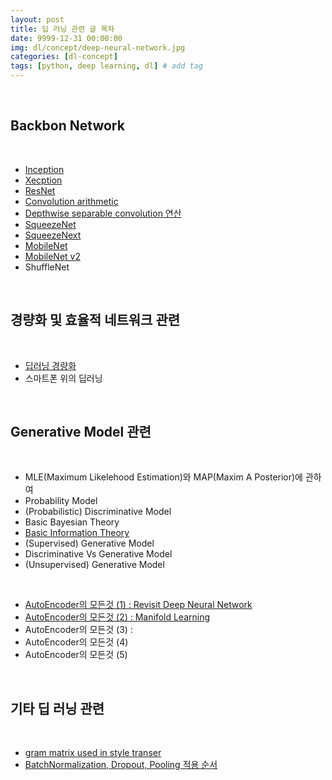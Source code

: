 ```yaml
---
layout: post
title: 딥 러닝 관련 글 목차
date: 9999-12-31 00:00:00
img: dl/concept/deep-neural-network.jpg
categories: [dl-concept] 
tags: [python, deep learning, dl] # add tag
---
```


<br>

## **Backbon Network**

<br>

- [Inception]()
- [Xecption]()
- [ResNet](https://gaussian37.github.io/dl-concept-resnet/)
- [Convolution arithmetic](https://gaussian37.github.io/dl-concept-covolution_operation/)
- [Depthwise separable convolution 연산](https://gaussian37.github.io/dl-concept-dwsconv/)
- [SqueezeNet](https://gaussian37.github.io/dl-concept-squeezenet/)
- [SqueezeNext](https://gaussian37.github.io/dl-concept-squeezenext/)
- [MobileNet](https://gaussian37.github.io/dl-concept-mobilenet/)
- [MobileNet v2](https://gaussian37.github.io/dl-concept-mobilenet2/)
- ShuffleNet

<br>

## **경량화 및 효율적 네트워크 관련**

<br>

- [딥러닝 경량화]()
- 스마트폰 위의 딥러닝

<br>

## **Generative Model 관련**

<br>

- MLE(Maximum Likelehood Estimation)와 MAP(Maxim A Posterior)에 관하여
- Probability Model
- (Probabilistic) Discriminative Model
- Basic Bayesian Theory
- [Basic Information Theory](https://gaussian37.github.io/gan-concept-information_theory/)
- (Supervised) Generative Model
- Discriminative Vs Generative Model
- (Unsupervised) Generative Model

<br>

- [AutoEncoder의 모든것 (1) : Revisit Deep Neural Network](https://gaussian37.github.io/gan-concept-autoencoder1/)
- [AutoEncoder의 모든것 (2) : Manifold Learning](https://gaussian37.github.io/gan-concept-autoencoder2/)
- AutoEncoder의 모든것 (3) : 
- AutoEncoder의 모든것 (4)
- AutoEncoder의 모든것 (5)

<br>

## **기타 딥 러닝 관련**

<br>

- [gram matrix used in style transer](https://gaussian37.github.io/dl-concept-grammatrix/)
- [BatchNormalization, Dropout, Pooling 적용 순서](https://gaussian37.github.io/dl-concept-order_of_regularization_term/)
